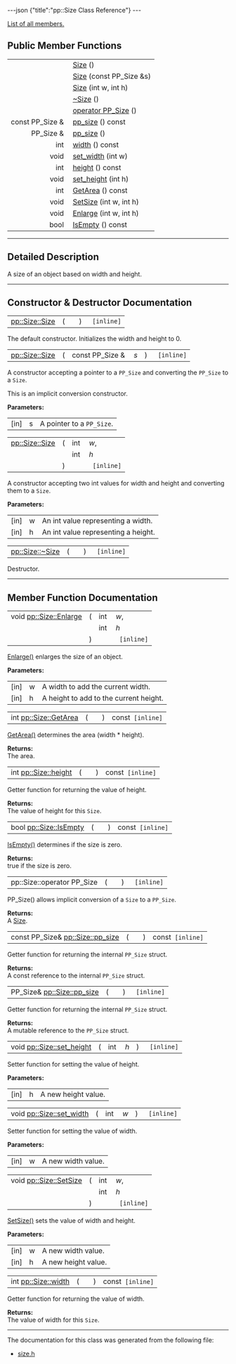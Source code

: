 ---json {"title":"pp::Size Class Reference"} ---

[List of all members.](/docs/native-client/pepper_beta/cpp/classpp_1_1_size-members/)

Public Member Functions
-----------------------

<table><tbody><tr class="odd"><td style="text-align: right;"> </td><td><a href="/docs/native-client/pepper_beta/cpp/classpp_1_1_size#a5ffffc4488c677716baed27752b6a6c1" class="el">Size</a> ()</td></tr><tr class="even"><td style="text-align: right;"> </td><td><a href="/docs/native-client/pepper_beta/cpp/classpp_1_1_size#aa050f55ab1775d0ee1b0ae174e1495df" class="el">Size</a> (const PP_Size &amp;s)</td></tr><tr class="odd"><td style="text-align: right;"> </td><td><a href="/docs/native-client/pepper_beta/cpp/classpp_1_1_size#a14a1c612454596e43a94c01da338bc1e" class="el">Size</a> (int w, int h)</td></tr><tr class="even"><td style="text-align: right;"> </td><td><a href="/docs/native-client/pepper_beta/cpp/classpp_1_1_size#aff4a88df9882be410ca78d338d2d87dc" class="el">~Size</a> ()</td></tr><tr class="odd"><td style="text-align: right;"> </td><td><a href="/docs/native-client/pepper_beta/cpp/classpp_1_1_size#a72cbb6066dd37615daaa3d3c1a0c595a" class="el">operator PP_Size</a> ()</td></tr><tr class="even"><td style="text-align: right;">const PP_Size &amp; </td><td><a href="/docs/native-client/pepper_beta/cpp/classpp_1_1_size#ad61947a5f2a3bbe90dc62c62cc799174" class="el">pp_size</a> () const</td></tr><tr class="odd"><td style="text-align: right;">PP_Size &amp; </td><td><a href="/docs/native-client/pepper_beta/cpp/classpp_1_1_size#ae20ce070c015adec8b5411b047db5917" class="el">pp_size</a> ()</td></tr><tr class="even"><td style="text-align: right;">int </td><td><a href="/docs/native-client/pepper_beta/cpp/classpp_1_1_size#af043a504c701e32c504c63b9e91ac500" class="el">width</a> () const</td></tr><tr class="odd"><td style="text-align: right;">void </td><td><a href="/docs/native-client/pepper_beta/cpp/classpp_1_1_size#a104cf1f6a95c1430f7cd15a26815e82a" class="el">set_width</a> (int w)</td></tr><tr class="even"><td style="text-align: right;">int </td><td><a href="/docs/native-client/pepper_beta/cpp/classpp_1_1_size#a61a68178eefa2589ead95491ac079139" class="el">height</a> () const</td></tr><tr class="odd"><td style="text-align: right;">void </td><td><a href="/docs/native-client/pepper_beta/cpp/classpp_1_1_size#a2805413bf372ad033fcf505c8d3cce34" class="el">set_height</a> (int h)</td></tr><tr class="even"><td style="text-align: right;">int </td><td><a href="/docs/native-client/pepper_beta/cpp/classpp_1_1_size#ac056add4f1e8b1f90a6e3c65afa4ba3b" class="el">GetArea</a> () const</td></tr><tr class="odd"><td style="text-align: right;">void </td><td><a href="/docs/native-client/pepper_beta/cpp/classpp_1_1_size#a25d85979d55798a9b672ca73c1d48222" class="el">SetSize</a> (int w, int h)</td></tr><tr class="even"><td style="text-align: right;">void </td><td><a href="/docs/native-client/pepper_beta/cpp/classpp_1_1_size#a51a74964f27e139003b82aad55dd63f5" class="el">Enlarge</a> (int w, int h)</td></tr><tr class="odd"><td style="text-align: right;">bool </td><td><a href="/docs/native-client/pepper_beta/cpp/classpp_1_1_size#a11e791714686761966773adcc94218bb" class="el">IsEmpty</a> () const</td></tr></tbody></table>

------------------------------------------------------------------------

<span id="details" class="anchor" style="margin: 0;"></span>

Detailed Description
--------------------

A size of an object based on width and height.

------------------------------------------------------------------------

Constructor & Destructor Documentation
--------------------------------------

<span id="a5ffffc4488c677716baed27752b6a6c1" class="anchor" style="margin: 0;"></span>

<table><tbody><tr class="odd"><td><a href="/docs/native-client/pepper_beta/cpp/classpp_1_1_size#a5ffffc4488c677716baed27752b6a6c1" class="el">pp::Size::Size</a></td><td>(</td><td></td><td>)</td><td><code> [inline]</code></td></tr></tbody></table>

The default constructor. Initializes the width and height to 0.

<span id="aa050f55ab1775d0ee1b0ae174e1495df" class="anchor" style="margin: 0;"></span>

<table><tbody><tr class="odd"><td><a href="/docs/native-client/pepper_beta/cpp/classpp_1_1_size#a5ffffc4488c677716baed27752b6a6c1" class="el">pp::Size::Size</a></td><td>(</td><td>const PP_Size &amp; </td><td><em>s</em></td><td>)</td><td><code> [inline]</code></td></tr></tbody></table>

A constructor accepting a pointer to a `PP_Size` and converting the `PP_Size` to a `Size`.

This is an implicit conversion constructor.

**Parameters:**  
<table><tbody><tr class="odd"><td>[in]</td><td>s</td><td>A pointer to a <code>PP_Size</code>.</td></tr></tbody></table>

<span id="a14a1c612454596e43a94c01da338bc1e" class="anchor" style="margin: 0;"></span>

<table><tbody><tr class="odd"><td><a href="/docs/native-client/pepper_beta/cpp/classpp_1_1_size#a5ffffc4488c677716baed27752b6a6c1" class="el">pp::Size::Size</a></td><td>(</td><td>int </td><td><em>w</em>,</td></tr><tr class="even"><td></td><td></td><td>int </td><td><em>h</em> </td></tr><tr class="odd"><td></td><td>)</td><td></td><td><code> [inline]</code></td></tr></tbody></table>

A constructor accepting two int values for width and height and converting them to a `Size`.

**Parameters:**  
<table><tbody><tr class="odd"><td>[in]</td><td>w</td><td>An int value representing a width.</td></tr><tr class="even"><td>[in]</td><td>h</td><td>An int value representing a height.</td></tr></tbody></table>

<span id="aff4a88df9882be410ca78d338d2d87dc" class="anchor" style="margin: 0;"></span>

<table><tbody><tr class="odd"><td><a href="/docs/native-client/pepper_beta/cpp/classpp_1_1_size#aff4a88df9882be410ca78d338d2d87dc" class="el">pp::Size::~Size</a></td><td>(</td><td></td><td>)</td><td><code> [inline]</code></td></tr></tbody></table>

Destructor.

------------------------------------------------------------------------

Member Function Documentation
-----------------------------

<span id="a51a74964f27e139003b82aad55dd63f5" class="anchor" style="margin: 0;"></span>

<table><tbody><tr class="odd"><td>void <a href="/docs/native-client/pepper_beta/cpp/classpp_1_1_size#a51a74964f27e139003b82aad55dd63f5" class="el">pp::Size::Enlarge</a></td><td>(</td><td>int </td><td><em>w</em>,</td></tr><tr class="even"><td></td><td></td><td>int </td><td><em>h</em> </td></tr><tr class="odd"><td></td><td>)</td><td></td><td><code> [inline]</code></td></tr></tbody></table>

<a href="/docs/native-client/pepper_beta/cpp/classpp_1_1_size#a51a74964f27e139003b82aad55dd63f5" class="el" title="Enlarge() enlarges the size of an object.">Enlarge()</a> enlarges the size of an object.

**Parameters:**  
<table><tbody><tr class="odd"><td>[in]</td><td>w</td><td>A width to add the current width.</td></tr><tr class="even"><td>[in]</td><td>h</td><td>A height to add to the current height.</td></tr></tbody></table>

<span id="ac056add4f1e8b1f90a6e3c65afa4ba3b" class="anchor" style="margin: 0;"></span>

<table><tbody><tr class="odd"><td>int <a href="/docs/native-client/pepper_beta/cpp/classpp_1_1_size#ac056add4f1e8b1f90a6e3c65afa4ba3b" class="el">pp::Size::GetArea</a></td><td>(</td><td></td><td>)</td><td>const<code> [inline]</code></td></tr></tbody></table>

<a href="/docs/native-client/pepper_beta/cpp/classpp_1_1_size#ac056add4f1e8b1f90a6e3c65afa4ba3b" class="el" title="GetArea() determines the area (width * height).">GetArea()</a> determines the area (width \* height).

**Returns:**  
The area.

<span id="a61a68178eefa2589ead95491ac079139" class="anchor" style="margin: 0;"></span>

<table><tbody><tr class="odd"><td>int <a href="/docs/native-client/pepper_beta/cpp/classpp_1_1_size#a61a68178eefa2589ead95491ac079139" class="el">pp::Size::height</a></td><td>(</td><td></td><td>)</td><td>const<code> [inline]</code></td></tr></tbody></table>

Getter function for returning the value of height.

**Returns:**  
The value of height for this `Size`.

<span id="a11e791714686761966773adcc94218bb" class="anchor" style="margin: 0;"></span>

<table><tbody><tr class="odd"><td>bool <a href="/docs/native-client/pepper_beta/cpp/classpp_1_1_size#a11e791714686761966773adcc94218bb" class="el">pp::Size::IsEmpty</a></td><td>(</td><td></td><td>)</td><td>const<code> [inline]</code></td></tr></tbody></table>

<a href="/docs/native-client/pepper_beta/cpp/classpp_1_1_size#a11e791714686761966773adcc94218bb" class="el" title="IsEmpty() determines if the size is zero.">IsEmpty()</a> determines if the size is zero.

**Returns:**  
true if the size is zero.

<span id="a72cbb6066dd37615daaa3d3c1a0c595a" class="anchor" style="margin: 0;"></span>

<table><tbody><tr class="odd"><td>pp::Size::operator PP_Size</td><td>(</td><td></td><td>)</td><td><code> [inline]</code></td></tr></tbody></table>

PP\_Size() allows implicit conversion of a `Size` to a `PP_Size`.

**Returns:**  
A <a href="/docs/native-client/pepper_beta/cpp/classpp_1_1_size/" class="el" title="A size of an object based on width and height.">Size</a>.

<span id="ad61947a5f2a3bbe90dc62c62cc799174" class="anchor" style="margin: 0;"></span>

<table><tbody><tr class="odd"><td>const PP_Size&amp; <a href="/docs/native-client/pepper_beta/cpp/classpp_1_1_size#ad61947a5f2a3bbe90dc62c62cc799174" class="el">pp::Size::pp_size</a></td><td>(</td><td></td><td>)</td><td>const<code> [inline]</code></td></tr></tbody></table>

Getter function for returning the internal `PP_Size` struct.

**Returns:**  
A const reference to the internal `PP_Size` struct.

<span id="ae20ce070c015adec8b5411b047db5917" class="anchor" style="margin: 0;"></span>

<table><tbody><tr class="odd"><td>PP_Size&amp; <a href="/docs/native-client/pepper_beta/cpp/classpp_1_1_size#ad61947a5f2a3bbe90dc62c62cc799174" class="el">pp::Size::pp_size</a></td><td>(</td><td></td><td>)</td><td><code> [inline]</code></td></tr></tbody></table>

Getter function for returning the internal `PP_Size` struct.

**Returns:**  
A mutable reference to the `PP_Size` struct.

<span id="a2805413bf372ad033fcf505c8d3cce34" class="anchor" style="margin: 0;"></span>

<table><tbody><tr class="odd"><td>void <a href="/docs/native-client/pepper_beta/cpp/classpp_1_1_size#a2805413bf372ad033fcf505c8d3cce34" class="el">pp::Size::set_height</a></td><td>(</td><td>int </td><td><em>h</em></td><td>)</td><td><code> [inline]</code></td></tr></tbody></table>

Setter function for setting the value of height.

**Parameters:**  
<table><tbody><tr class="odd"><td>[in]</td><td>h</td><td>A new height value.</td></tr></tbody></table>

<span id="a104cf1f6a95c1430f7cd15a26815e82a" class="anchor" style="margin: 0;"></span>

<table><tbody><tr class="odd"><td>void <a href="/docs/native-client/pepper_beta/cpp/classpp_1_1_size#a104cf1f6a95c1430f7cd15a26815e82a" class="el">pp::Size::set_width</a></td><td>(</td><td>int </td><td><em>w</em></td><td>)</td><td><code> [inline]</code></td></tr></tbody></table>

Setter function for setting the value of width.

**Parameters:**  
<table><tbody><tr class="odd"><td>[in]</td><td>w</td><td>A new width value.</td></tr></tbody></table>

<span id="a25d85979d55798a9b672ca73c1d48222" class="anchor" style="margin: 0;"></span>

<table><tbody><tr class="odd"><td>void <a href="/docs/native-client/pepper_beta/cpp/classpp_1_1_size#a25d85979d55798a9b672ca73c1d48222" class="el">pp::Size::SetSize</a></td><td>(</td><td>int </td><td><em>w</em>,</td></tr><tr class="even"><td></td><td></td><td>int </td><td><em>h</em> </td></tr><tr class="odd"><td></td><td>)</td><td></td><td><code> [inline]</code></td></tr></tbody></table>

<a href="/docs/native-client/pepper_beta/cpp/classpp_1_1_size#a25d85979d55798a9b672ca73c1d48222" class="el" title="SetSize() sets the value of width and height.">SetSize()</a> sets the value of width and height.

**Parameters:**  
<table><tbody><tr class="odd"><td>[in]</td><td>w</td><td>A new width value.</td></tr><tr class="even"><td>[in]</td><td>h</td><td>A new height value.</td></tr></tbody></table>

<span id="af043a504c701e32c504c63b9e91ac500" class="anchor" style="margin: 0;"></span>

<table><tbody><tr class="odd"><td>int <a href="/docs/native-client/pepper_beta/cpp/classpp_1_1_size#af043a504c701e32c504c63b9e91ac500" class="el">pp::Size::width</a></td><td>(</td><td></td><td>)</td><td>const<code> [inline]</code></td></tr></tbody></table>

Getter function for returning the value of width.

**Returns:**  
The value of width for this `Size`.

------------------------------------------------------------------------

The documentation for this class was generated from the following file:

-   <a href="/docs/native-client/pepper_beta/cpp/size_8h/" class="el">size.h</a>
